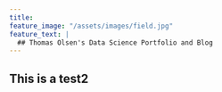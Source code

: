 ```yaml
---
title: 
feature_image: "/assets/images/field.jpg"
feature_text: |
  ## Thomas Olsen's Data Science Portfolio and Blog
---
```


## This is a test2
